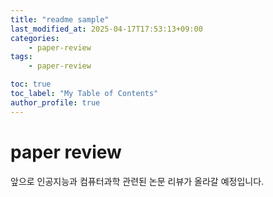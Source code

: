 ```yaml
---
title: "readme sample"
last_modified_at: 2025-04-17T17:53:13+09:00
categories:
    - paper-review
tags:
    - paper-review

toc: true
toc_label: "My Table of Contents"
author_profile: true
---
```

# paper review
앞으로 인공지능과 컴퓨터과학 관련된 논문 리뷰가 올라갈 예정입니다.